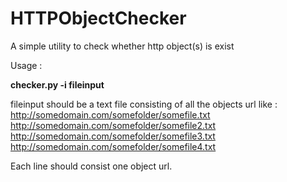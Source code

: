  **HTTPObjectChecker**
====================

A simple utility to check whether http object(s) is exist

Usage :

**checker.py -i fileinput**

fileinput should be a text file consisting of all the objects url like : 
http://somedomain.com/somefolder/somefile.txt 
http://somedomain.com/somefolder/somefile2.txt 
http://somedomain.com/somefolder/somefile3.txt 
http://somedomain.com/somefolder/somefile4.txt

Each line should consist one object url.